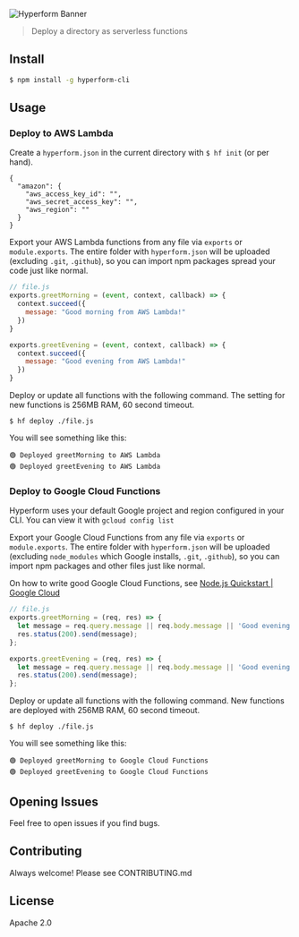

![Hyperform Banner](https://github.com/qngapparat/hyperform/blob/master/hyperform-banner.png)


>Deploy a directory as serverless functions
## Install

```sh
$ npm install -g hyperform-cli
```

## Usage

### Deploy to AWS Lambda

Create a `hyperform.json` in the current directory with `$ hf init` (or per hand).

```
{
  "amazon": {
    "aws_access_key_id": "",
    "aws_secret_access_key": "",
    "aws_region": ""
  }
}
```

Export your AWS Lambda functions from any file via `exports` or `module.exports`. The entire folder with `hyperform.json` will be uploaded (excluding `.git`, `.github`), so you can import npm packages spread your code just like normal.

```js
// file.js
exports.greetMorning = (event, context, callback) => {
  context.succeed({
    message: "Good morning from AWS Lambda!"
  })
}

exports.greetEvening = (event, context, callback) => {
  context.succeed({
    message: "Good evening from AWS Lambda!"
  })
}
```

Deploy or update all functions with the following command.
The setting for new functions is 256MB RAM, 60 second timeout.

`$ hf deploy ./file.js`

You will see something like this:

```
🟢 Deployed greetMorning to AWS Lambda
🟢 Deployed greetEvening to AWS Lambda
```

### Deploy to Google Cloud Functions

Hyperform uses your default Google project and region configured in your CLI.
You can view it with `gcloud config list`


Export your Google Cloud Functions from any file via `exports` or `module.exports`. The entire folder with `hyperform.json` will be uploaded (excluding `node_modules` which Google installs, `.git`, `.github`), so you can import npm packages and other files just like normal.

On how to write good Google Cloud Functions, see [Node.js Quickstart | Google Cloud](https://cloud.google.com/functions/docs/quickstart-nodejs)

```js
// file.js
exports.greetMorning = (req, res) => {
  let message = req.query.message || req.body.message || 'Good evening from Google Cloud Functions';
  res.status(200).send(message);
};

exports.greetEvening = (req, res) => {
  let message = req.query.message || req.body.message || 'Good evening from Google Cloud Functions!';
  res.status(200).send(message);
};
```

Deploy or update all functions with the following command.
New functions are deployed with 256MB RAM, 60 second timeout.

`$ hf deploy ./file.js`

You will see something like this:

```
🟢 Deployed greetMorning to Google Cloud Functions
🟢 Deployed greetEvening to Google Cloud Functions
```

## Opening Issues

Feel free to open issues if you find bugs.

## Contributing

Always welcome! Please see CONTRIBUTING.md

## License

Apache 2.0

